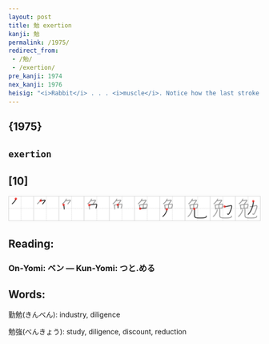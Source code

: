 ```yaml
---
layout: post
title: 勉 exertion
kanji: 勉
permalink: /1975/
redirect_from:
 - /勉/
 - /exertion/
pre_kanji: 1974
nex_kanji: 1976
heisig: "<i>Rabbit</i> . . . <i>muscle</i>. Notice how the last stroke of <i>rabbit</i> is stretched out to underlie the element for <i>muscle</i>."
---
```


## {1975}

## `exertion`

## [10]

<div class="stroke"><img src="../images/E58B89.png" /></div>

## Reading:

### On-Yomi: ベン &mdash; Kun-Yomi: つと.める

## Words:

勤勉(きんべん): industry, diligence

勉強(べんきょう): study, diligence, discount, reduction
